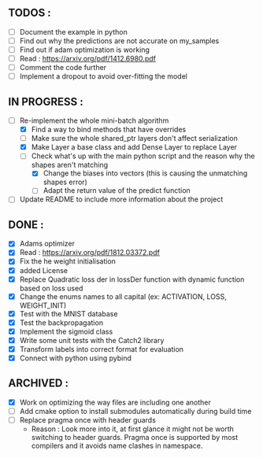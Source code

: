## TODOS :

- [ ] Document the example in python
- [ ] Find out why the predictions are not accurate on my_samples
- [ ] Find out if adam optimization is working
- [ ] Read : https://arxiv.org/pdf/1412.6980.pdf
- [ ] Comment the code further
- [ ] Implement a dropout to avoid over-fitting the model

## IN PROGRESS :

- [ ] Re-implement the whole mini-batch algorithm
  - [x] Find a way to bind methods that have overrides
  - [ ] Make sure the whole shared_ptr layers don't affect serialization
  - [x] Make Layer a base class and add Dense Layer to replace Layer
  - [ ] Check what's up with the main python script and the reason why the shapes aren't matching
    - [x] Change the biases into vectors (this is causing the unmatching shapes error)
    - [ ] Adapt the return value of the predict function
- [ ] Update README to include more information about the project

## DONE :

- [x] Adams optimizer
- [x] Read : https://arxiv.org/pdf/1812.03372.pdf
- [x] Fix the he weight initialisation
- [x] added License
- [x] Replace Quadratic loss der in lossDer function with dynamic function based on loss used
- [x] Change the enums names to all capital (ex: ACTIVATION, LOSS, WEIGHT_INIT)
- [x] Test with the MNIST database
- [x] Test the backpropagation
- [x] Implement the sigmoid class
- [x] Write some unit tests with the Catch2 library
- [x] Transform labels into correct format for evaluation
- [x] Connect with python using pybind

## ARCHIVED :

- [x] Work on optimizing the way files are including one another
- [ ] Add cmake option to install submodules automatically during build time
- [ ] Replace pragma once with header guards
  - Reason : Look more into it, at first glance it might not be worth switching to header guards. Pragma once is supported by most compilers and it avoids name clashes in namespace.
